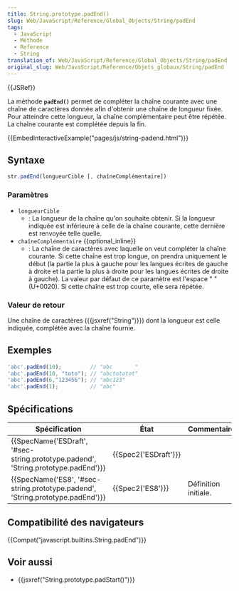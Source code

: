 ```yaml
---
title: String.prototype.padEnd()
slug: Web/JavaScript/Reference/Global_Objects/String/padEnd
tags:
  - JavaScript
  - Méthode
  - Reference
  - String
translation_of: Web/JavaScript/Reference/Global_Objects/String/padEnd
original_slug: Web/JavaScript/Reference/Objets_globaux/String/padEnd
---
```

{{JSRef}}

La méthode **`padEnd()`** permet de compléter la chaîne courante avec une chaîne de caractères donnée afin d'obtenir une chaîne de longueur fixée. Pour atteindre cette longueur, la chaîne complémentaire peut être répétée. La chaîne courante est complétée depuis la fin.

{{EmbedInteractiveExample("pages/js/string-padend.html")}}

## Syntaxe

```js
str.padEnd(longueurCible [, chaîneComplémentaire])
```

### Paramètres

- `longueurCible`
  - : La longueur de la chaîne qu'on souhaite obtenir. Si la longueur indiquée est inférieure à celle de la chaîne courante, cette dernière est renvoyée telle quelle.
- `chaîneComplémentaire` {{optional_inline}}
  - : La chaîne de caractères avec laquelle on veut compléter la chaîne courante. Si cette chaîne est trop longue, on prendra uniquement le début (la partie la plus à gauche pour les langues écrites de gauche à droite et la partie la plus à droite pour les langues écrites de droite à gauche). La valeur par défaut de ce paramètre est l'espace " " (U+0020). Si cette chaîne est trop courte, elle sera répétée.

### Valeur de retour

Une chaîne de caractères ({{jsxref("String")}}) dont la longueur est celle indiquée, complétée avec la chaîne fournie.

## Exemples

```js
'abc'.padEnd(10);         // "abc       "
'abc'.padEnd(10, "toto"); // "abctototot"
'abc'.padEnd(6,"123456"); // "abc123"
'abc'.padEnd(1);          // "abc"
```

## Spécifications

| Spécification                                                                                                | État                         | Commentaires         |
| ------------------------------------------------------------------------------------------------------------ | ---------------------------- | -------------------- |
| {{SpecName('ESDraft', '#sec-string.prototype.padend', 'String.prototype.padEnd')}} | {{Spec2('ESDraft')}} |                      |
| {{SpecName('ES8', '#sec-string.prototype.padend', 'String.prototype.padEnd')}}     | {{Spec2('ES8')}}         | Définition initiale. |

## Compatibilité des navigateurs

{{Compat("javascript.builtins.String.padEnd")}}

## Voir aussi

- {{jsxref("String.prototype.padStart()")}}
